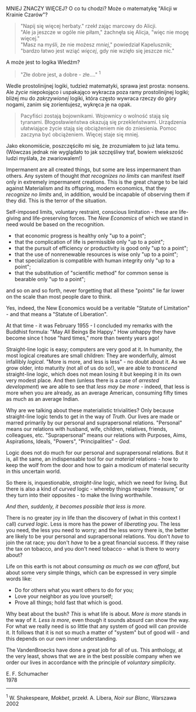 MNIEJ ZNACZY WIĘCEJ? O co tu chodzi? Może o matematykę "Alicji w Krainie Czarów"?

> "Napij się więcej herbaty." rzekł zając marcowy do Alicji. \
> "Ale ja jeszcze w ogóle nie piłam," żachnęła się Alicja, "więc nie mogę więcej." \
> "Masz na myśli, że nie możesz _mniej_," powiedział Kapelusznik; "bardzo łatwo jest wziąć _więcej_, gdy nie wzięło się jeszcze nic."

A może jest to logika Wiedźm?

> "Złe dobre jest, a dobre - złe...." <sup>1</sup>

Wedle prostolinijnej logiki, tudzież matematyki, sprawa jest prosta: nonsens. Ale _życie_ niepokojąco i uspakająco wykracza poza ramy prostolinijnej logiki; bliżej mu do _zakrzywionej_ logiki, która często wywraca rzeczy do góry nogami, zanim się zorientujesz, wykręca je na opak.

> Pacyfiści zostają bojownikami.
> Wojownicy o wolność stają się tyranami.
> Błogosławieństwa okazują się przekleństwami.
> Urządzenia ułatwiające życie stają się obciążeniem nie do zniesienia.
> Pomoc zaczyna być obciążeniem.
> Więcej staje się mniej.

Jako ekonomiście, poszczęściło mi się, że zrozumiałem to już lata temu. (Wówczas jednak nie wyglądało to jak szczęśliwy traf, bowiem wiekszość ludzi myślała, że zwariowalem!)

Impermanent are all created things, but some are less impermanent than others. Any system of thought _that recognizes no limits_ can manifest itself only in extremely impermanent creations. This is the great charge to be laid against Materialism and its offspring, modern economics, that they _recognize no limits_ and, in addition, would be incapable of observing them if they did. This is the terror of the situation.

Self-imposed limits, voluntary restraint, conscious limitation - these are life-giving and life-preserving forces. The _New Economics_ of which we stand in need would be based on the recognition.

- that economic progress is healthy only "up to a point";
- that the complication of life is permissible only "up to a point";
- that the pursuit of efficiency or productivity is good only "up to a point";
- that the use of nonrenewable resources is wise only "up to a point";
- that specialization is compatible with human integrity only "up to a point";
- that the substitution of "scientific method" for common sense is bearable only "up to a point";

and so on and so forth, never forgetting that all these "points" lie far lower on the scale than most people dare to think.

Yes, indeed, the New Economics would be a veritable "Statute of Limitation" - and that means a "Statute of Liberation".

At that time - it was February 1955 - I concluded my remarks with the Buddhist formula: "May All Beings Be Happy." How unhappy they have become since t hose "hard times," more than twenty years ago!

Straight-line logic is easy; computers are very good at it. In humanity, the most logical creatures are small children: They are wonderfully, almost infallibly _logical_. "More is more, and less is less" - no doubt about it. As we grow older, into maturity (not all of us do so!), we are able to _transcend_ straight-line logic, which does not mean losing it but keeping it in its own very modest place. And then (unless there is a case of _arrested development_) we are able to see that _less may be more_ - indeed, that less is more when you are already, as an average American, consuming fifty times as much as an average Indian.

Why are we talking about these materialistic trivialities? Only because straight-line logic tends to get in the way of _Truth_. Our lives are made or marred primarily by our personal and suprapersonal relations. "Personal" means our relations with husband, wife, children, relatives, friends, colleagues, etc. "Suprapersonal" means our relations with Purposes, Aims, Aspirations, Ideals, "Powers", "Principalities" - _God_.

Logic does not do much for our personal and suprapersonal relations. But it is, all the same, an indispensable tool for our _material_ relations - how to keep the wolf from the door and how to gain a modicum of material security in this uncertain world.

So there is, inquestionable, _straight-line_ logic, which we need for living. But there is also a kind of _curved_ logic - whereby things require "measure," or they turn into their opposites - to make the living worthwhile.

_And then, suddenly, it becomes possible that less is more._

There is no greater joy in life than the discovery of (what in this context I call) _curved logic_. Less is more has the power of _liberating you_. The less you need, the less you need to worry; and the less worry there is, the better are likely to be your personal and suprapersonal relations. You don't _have_ to join the rat race; you don't _have_ to be a great financial success. If they raise the tax on tobacco, and you don't need tobacco - what is there to worry about?

Life on this earth is not about _consuming as much as we can afford_, but about some very simple things, which can be expressed in very simple words like:

- Do for others what you want others to do for you;
- Love your neighbor as you love yourself;
- Prove all things; hold fast that which is good.

Why beat about the bush? _This_ is what life is about. _More is more_ stands in the way of it. _Less is more_, even though it sounds absurd can show the way. For what we really need is so little that any system of good will can provide it. It follows that it is not so much a matter of "system" but of good will - and this depends on our own inner understanding.

The VandenBroecks have done a great job for all of us. This anthology, at the very least, shows that we are in the best possible company when we order our lives in accordance with the principle of _voluntary simplicity_.

E. F. Schumacher \
1978

---
<sup>1</sup> W. Shakespeare, _Makbet_, przekł. A. Libera, _Noir sur Blanc_, Warszawa 2002
